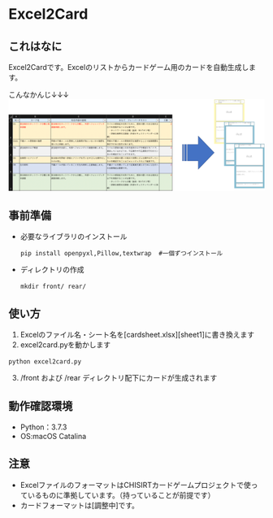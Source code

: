 # Excel2Card

## これはなに
Excel2Cardです。Excelのリストからカードゲーム用のカードを自動生成します。

こんなかんじ↓↓↓
![figure](figure.png)


## 事前準備
- 必要なライブラリのインストール

  `pip install openpyxl,Pillow,textwrap  #一個ずつインストール`

- ディレクトリの作成

  `mkdir front/ rear/`


## 使い方
1. Excelのファイル名・シート名を[cardsheet.xlsx][sheet1]に書き換えます
2. excel2card.pyを動かします

  `python excel2card.py`

3. /front および /rear ディレクトリ配下にカードが生成されます

## 動作確認環境
- Python：3.7.3
- OS:macOS Catalina

## 注意
- ExcelファイルのフォーマットはCHISIRTカードゲームプロジェクトで使っているものに準拠しています。（持っていることが前提です）
- カードフォーマットは[調整中]です。

